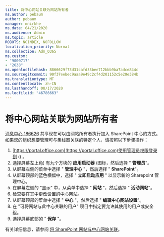 ```yaml
---
title: 将中心网站关联为网站所有者
ms.author: pebaum
author: pebaum
manager: mnirkhe
ms.date: 04/21/2020
ms.audience: Admin
ms.topic: article
ROBOTS: NOINDEX, NOFOLLOW
localization_priority: Normal
ms.collection: Adm_O365
ms.custom:
- "9000717"
- "2638"
ms.openlocfilehash: 8866629f73d31cafd33bee712bbb9ba7adce844c
ms.sourcegitcommit: 90f37eebec9aaa9e49c2cf4d201152c5e20e384b
ms.translationtype: MT
ms.contentlocale: zh-CN
ms.lasthandoff: 08/17/2020
ms.locfileid: "46786663"
---
```

# <a name="associate-hub-sites-as-site-owner"></a>将中心网站关联为网站所有者

[消息中心 186626](https://admin.microsoft.com/Adminportal/Home?source=applauncher#/MessageCenter?id=MC186626) 共享现在可以由网站所有者执行加入 SharePoint 中心的方式。 如果您的组织想要管理可与集线器关联的特定个人，请按照以下步骤操作： 

1. [https://portal.office.com](https://portal.office.com)使用管理员权限登录到 () 。
2. 选择屏幕左上角) 有九个方块的 **应用启动器** (图标，然后选择 " **管理员**"。
3. 从屏幕左侧的菜单中选择 " **管理中心** "，然后选择 " **SharePoint**"。
4. 从屏幕顶部的蓝色横幅中，选择 " **立即启动应用** " 以显示新的 Sharepoint 管理中心。
5. 在屏幕左侧的 "显示" 中，从菜单中选择 " **网站** "，然后选择 " **活动网站**"。
6. 检查要在其中更改设置的中心网站。
7. 从屏幕顶部的菜单中选择 " **中心** "，然后选择 " **编辑中心网站设置**"。
8. 在 "可将网站与此中心关联的用户" 项目中指定要允许其使用的用户或安全组。
9. 选择屏幕底部的 " **保存** "。

有关详细信息，请参阅 [将 SharePoint 网站与中心网站关联](https://support.office.com/article/associate-a-sharepoint-site-with-a-hub-site-ae0009fd-af04-4d3d-917d-88edb43efc05)。 